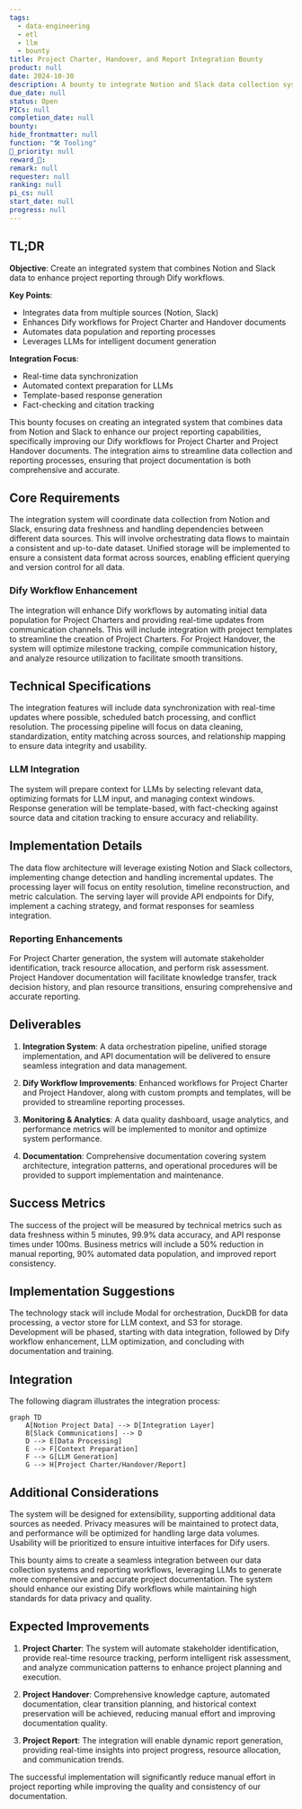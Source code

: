 ```yaml
---
tags: 
  - data-engineering
  - etl
  - llm
  - bounty
title: Project Charter, Handover, and Report Integration Bounty
product: null
date: 2024-10-30
description: A bounty to integrate Notion and Slack data collection systems with Dify workflows to enhance project reporting capabilities.
due_date: null
status: Open
PICs: null
completion_date: null
bounty: 
hide_frontmatter: null
function: "🛠️ Tooling"
🔺_priority: null
reward_🧊: 
remark: null
requester: null
ranking: null
pi_cs: null
start_date: null
progress: null
---
```


## TL;DR

**Objective**: Create an integrated system that combines Notion and Slack data to enhance project reporting through Dify workflows.

**Key Points**:
- Integrates data from multiple sources (Notion, Slack)
- Enhances Dify workflows for Project Charter and Handover documents
- Automates data population and reporting processes
- Leverages LLMs for intelligent document generation

**Integration Focus**:
- Real-time data synchronization
- Automated context preparation for LLMs
- Template-based response generation
- Fact-checking and citation tracking

This bounty focuses on creating an integrated system that combines data from Notion and Slack to enhance our project reporting capabilities, specifically improving our Dify workflows for Project Charter and Project Handover documents. The integration aims to streamline data collection and reporting processes, ensuring that project documentation is both comprehensive and accurate.

## Core Requirements

The integration system will coordinate data collection from Notion and Slack, ensuring data freshness and handling dependencies between different data sources. This will involve orchestrating data flows to maintain a consistent and up-to-date dataset. Unified storage will be implemented to ensure a consistent data format across sources, enabling efficient querying and version control for all data.

### Dify Workflow Enhancement

The integration will enhance Dify workflows by automating initial data population for Project Charters and providing real-time updates from communication channels. This will include integration with project templates to streamline the creation of Project Charters. For Project Handover, the system will optimize milestone tracking, compile communication history, and analyze resource utilization to facilitate smooth transitions.

## Technical Specifications

The integration features will include data synchronization with real-time updates where possible, scheduled batch processing, and conflict resolution. The processing pipeline will focus on data cleaning, standardization, entity matching across sources, and relationship mapping to ensure data integrity and usability.

### LLM Integration

The system will prepare context for LLMs by selecting relevant data, optimizing formats for LLM input, and managing context windows. Response generation will be template-based, with fact-checking against source data and citation tracking to ensure accuracy and reliability.

## Implementation Details

The data flow architecture will leverage existing Notion and Slack collectors, implementing change detection and handling incremental updates. The processing layer will focus on entity resolution, timeline reconstruction, and metric calculation. The serving layer will provide API endpoints for Dify, implement a caching strategy, and format responses for seamless integration.

### Reporting Enhancements

For Project Charter generation, the system will automate stakeholder identification, track resource allocation, and perform risk assessment. Project Handover documentation will facilitate knowledge transfer, track decision history, and plan resource transitions, ensuring comprehensive and accurate reporting.

## Deliverables

1. **Integration System**: A data orchestration pipeline, unified storage implementation, and API documentation will be delivered to ensure seamless integration and data management.

2. **Dify Workflow Improvements**: Enhanced workflows for Project Charter and Project Handover, along with custom prompts and templates, will be provided to streamline reporting processes.

3. **Monitoring & Analytics**: A data quality dashboard, usage analytics, and performance metrics will be implemented to monitor and optimize system performance.

4. **Documentation**: Comprehensive documentation covering system architecture, integration patterns, and operational procedures will be provided to support implementation and maintenance.

## Success Metrics

The success of the project will be measured by technical metrics such as data freshness within 5 minutes, 99.9% data accuracy, and API response times under 100ms. Business metrics will include a 50% reduction in manual reporting, 90% automated data population, and improved report consistency.

## Implementation Suggestions

The technology stack will include Modal for orchestration, DuckDB for data processing, a vector store for LLM context, and S3 for storage. Development will be phased, starting with data integration, followed by Dify workflow enhancement, LLM optimization, and concluding with documentation and training.

## Integration

The following diagram illustrates the integration process:

```mermaid
graph TD
    A[Notion Project Data] --> D[Integration Layer]
    B[Slack Communications] --> D
    D --> E[Data Processing]
    E --> F[Context Preparation]
    F --> G[LLM Generation]
    G --> H[Project Charter/Handover/Report]
```

## Additional Considerations

The system will be designed for extensibility, supporting additional data sources as needed. Privacy measures will be maintained to protect data, and performance will be optimized for handling large data volumes. Usability will be prioritized to ensure intuitive interfaces for Dify users.

This bounty aims to create a seamless integration between our data collection systems and reporting workflows, leveraging LLMs to generate more comprehensive and accurate project documentation. The system should enhance our existing Dify workflows while maintaining high standards for data privacy and quality.

## Expected Improvements

1. **Project Charter**: The system will automate stakeholder identification, provide real-time resource tracking, perform intelligent risk assessment, and analyze communication patterns to enhance project planning and execution.

2. **Project Handover**: Comprehensive knowledge capture, automated documentation, clear transition planning, and historical context preservation will be achieved, reducing manual effort and improving documentation quality.

3. **Project Report**: The integration will enable dynamic report generation, providing real-time insights into project progress, resource allocation, and communication trends.

The successful implementation will significantly reduce manual effort in project reporting while improving the quality and consistency of our documentation.
